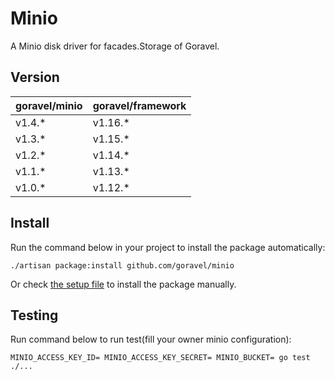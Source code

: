 # Minio

A Minio disk driver for facades.Storage of Goravel.

## Version

| goravel/minio | goravel/framework |
|---------------|-------------------|
| v1.4.*        | v1.16.*           |
| v1.3.*        | v1.15.*           |
| v1.2.*        | v1.14.*           |
| v1.1.*        | v1.13.*           |
| v1.0.*        | v1.12.*           |

## Install

Run the command below in your project to install the package automatically:

```
./artisan package:install github.com/goravel/minio
```

Or check [the setup file](./setup/setup.go) to install the package manually.

## Testing

Run command below to run test(fill your owner minio configuration):

```
MINIO_ACCESS_KEY_ID= MINIO_ACCESS_KEY_SECRET= MINIO_BUCKET= go test ./...
```
